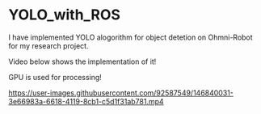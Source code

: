 # YOLO_with_ROS
I have implemented YOLO alogorithm for object detetion on Ohmni-Robot for my research project.


Video below shows the implementation of it! 

GPU is used for processing!



https://user-images.githubusercontent.com/92587549/146840031-3e66983a-6618-4119-8cb1-c5d1f31ab781.mp4

